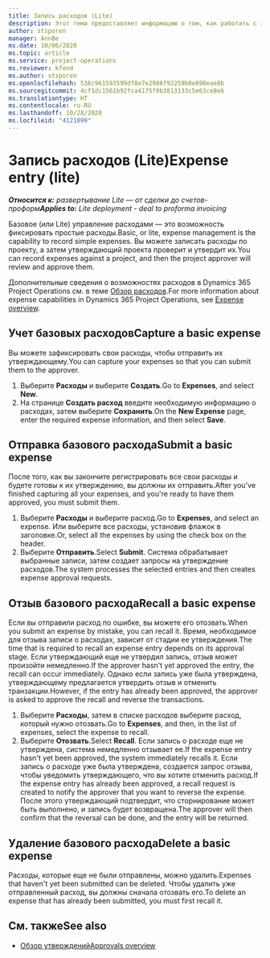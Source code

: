 ```yaml
---
title: Запись расходов (Lite)
description: Этот тема предоставляет информацию о том, как работать с записью расходов в развертывании Lite.
author: stsporen
manager: AnnBe
ms.date: 10/06/2020
ms.topic: article
ms.service: project-operations
ms.reviewer: kfend
ms.author: stsporen
ms.openlocfilehash: 536c961593599df8e7e2986f92259b0e690eae8b
ms.sourcegitcommit: 4cf1dc1561b92fca4175f0b3813133c5e63ce8e6
ms.translationtype: HT
ms.contentlocale: ru-RU
ms.lasthandoff: 10/28/2020
ms.locfileid: "4121099"
---
```

# <a name="expense-entry-lite"></a><span data-ttu-id="fccc9-103">Запись расходов (Lite)</span><span class="sxs-lookup"><span data-stu-id="fccc9-103">Expense entry (lite)</span></span>

<span data-ttu-id="fccc9-104">_**Относится к:** развертывание Lite — от сделки до счетов-проформ_</span><span class="sxs-lookup"><span data-stu-id="fccc9-104">_**Applies to:** Lite deployment - deal to proforma invoicing_</span></span>

<span data-ttu-id="fccc9-105">Базовое (или Lite) управление расходами — это возможность фиксировать простые расходы.</span><span class="sxs-lookup"><span data-stu-id="fccc9-105">Basic, or lite, expense management is the capability to record simple expenses.</span></span> <span data-ttu-id="fccc9-106">Вы можете записать расходы по проекту, а затем утверждающий проекта проверит и утвердит их.</span><span class="sxs-lookup"><span data-stu-id="fccc9-106">You can record expenses against a project, and then the project approver will review and approve them.</span></span>

<span data-ttu-id="fccc9-107">Дополнительные сведения о возможностях расходов в Dynamics 365 Project Operations см. в теме [Обзор расходов](expense-overview.md).</span><span class="sxs-lookup"><span data-stu-id="fccc9-107">For more information about expense capabilities in Dynamics 365 Project Operations, see [Expense overview](expense-overview.md).</span></span>

## <a name="capture-a-basic-expense"></a><span data-ttu-id="fccc9-108">Учет базовых расходов</span><span class="sxs-lookup"><span data-stu-id="fccc9-108">Capture a basic expense</span></span>

<span data-ttu-id="fccc9-109">Вы можете зафиксировать свои расходы, чтобы отправить их утверждающему.</span><span class="sxs-lookup"><span data-stu-id="fccc9-109">You can capture your expenses so that you can submit them to the approver.</span></span>

1. <span data-ttu-id="fccc9-110">Выберите **Расходы** и выберите **Создать**.</span><span class="sxs-lookup"><span data-stu-id="fccc9-110">Go to **Expenses**, and select **New**.</span></span>
2. <span data-ttu-id="fccc9-111">На странице **Создать расход** введите необходимую информацию о расходах, затем выберите **Сохранить**.</span><span class="sxs-lookup"><span data-stu-id="fccc9-111">On the **New Expense** page, enter the required expense information, and then select **Save**.</span></span>

## <a name="submit-a-basic-expense"></a><span data-ttu-id="fccc9-112">Отправка базового расхода</span><span class="sxs-lookup"><span data-stu-id="fccc9-112">Submit a basic expense</span></span>

<span data-ttu-id="fccc9-113">После того, как вы закончите регистрировать все свои расходы и будете готовы к их утверждению, вы должны их отправить.</span><span class="sxs-lookup"><span data-stu-id="fccc9-113">After you've finished capturing all your expenses, and you're ready to have them approved, you must submit them.</span></span>

1. <span data-ttu-id="fccc9-114">Выберите **Расходы** и выберите расход.</span><span class="sxs-lookup"><span data-stu-id="fccc9-114">Go to **Expenses**, and select an expense.</span></span> <span data-ttu-id="fccc9-115">Или выберите все расходы, установив флажок в заголовке.</span><span class="sxs-lookup"><span data-stu-id="fccc9-115">Or, select all the expenses by using the check box on the header.</span></span>
2. <span data-ttu-id="fccc9-116">Выберите **Отправить**.</span><span class="sxs-lookup"><span data-stu-id="fccc9-116">Select **Submit**.</span></span> <span data-ttu-id="fccc9-117">Система обрабатывает выбранные записи, затем создает запросы на утверждение расходов.</span><span class="sxs-lookup"><span data-stu-id="fccc9-117">The system processes the selected entries and then creates expense approval requests.</span></span>

## <a name="recall-a-basic-expense"></a><span data-ttu-id="fccc9-118">Отзыв базового расхода</span><span class="sxs-lookup"><span data-stu-id="fccc9-118">Recall a basic expense</span></span>

<span data-ttu-id="fccc9-119">Если вы отправили расход по ошибке, вы можете его отозвать.</span><span class="sxs-lookup"><span data-stu-id="fccc9-119">When you submit an expense by mistake, you can recall it.</span></span> <span data-ttu-id="fccc9-120">Время, необходимое для отзыва записи о расходах, зависит от стадии ее утверждения.</span><span class="sxs-lookup"><span data-stu-id="fccc9-120">The time that is required to recall an expense entry depends on its approval stage.</span></span>  <span data-ttu-id="fccc9-121">Если утверждающий еще не утвердил запись, отзыв может произойти немедленно.</span><span class="sxs-lookup"><span data-stu-id="fccc9-121">If the approver hasn't yet approved the entry, the recall can occur immediately.</span></span> <span data-ttu-id="fccc9-122">Однако если запись уже была утверждена, утверждающему предлагается утвердить отзыв и отменить транзакции.</span><span class="sxs-lookup"><span data-stu-id="fccc9-122">However, if the entry has already been approved, the approver is asked to approve the recall and reverse the transactions.</span></span>

1. <span data-ttu-id="fccc9-123">Выберите **Расходы**, затем в списке расходов выберите расход, который нужно отозвать.</span><span class="sxs-lookup"><span data-stu-id="fccc9-123">Go to **Expenses**, and then, in the list of expenses, select the expense to recall.</span></span>
2. <span data-ttu-id="fccc9-124">Выберите **Отозвать**.</span><span class="sxs-lookup"><span data-stu-id="fccc9-124">Select **Recall**.</span></span> <span data-ttu-id="fccc9-125">Если запись о расходе еще не утверждена, система немедленно отзывает ее.</span><span class="sxs-lookup"><span data-stu-id="fccc9-125">If the expense entry hasn't yet been approved, the system immediately recalls it.</span></span> <span data-ttu-id="fccc9-126">Если запись о расходе уже была утверждена, создается запрос отзыва, чтобы уведомить утверждающего, что вы хотите отменить расход.</span><span class="sxs-lookup"><span data-stu-id="fccc9-126">If the expense entry has already been approved, a recall request is created to notify the approver that you want to reverse the expense.</span></span> <span data-ttu-id="fccc9-127">После этого утверждающий подтвердит, что сторнирование может быть выполнено, и запись будет возвращена.</span><span class="sxs-lookup"><span data-stu-id="fccc9-127">The approver will then confirm that the reversal can be done, and the entry will be returned.</span></span>

## <a name="delete-a-basic-expense"></a><span data-ttu-id="fccc9-128">Удаление базового расхода</span><span class="sxs-lookup"><span data-stu-id="fccc9-128">Delete a basic expense</span></span>

<span data-ttu-id="fccc9-129">Расходы, которые еще не были отправлены, можно удалить.</span><span class="sxs-lookup"><span data-stu-id="fccc9-129">Expenses that haven't yet been submitted can be deleted.</span></span> <span data-ttu-id="fccc9-130">Чтобы удалить уже отправленный расход, вы должны сначала отозвать его.</span><span class="sxs-lookup"><span data-stu-id="fccc9-130">To delete an expense that has already been submitted, you must first recall it.</span></span>

## <a name="see-also"></a><span data-ttu-id="fccc9-131">См. также</span><span class="sxs-lookup"><span data-stu-id="fccc9-131">See also</span></span>

- [<span data-ttu-id="fccc9-132">Обзор утверждений</span><span class="sxs-lookup"><span data-stu-id="fccc9-132">Approvals overview</span></span>](../approvals/approvals-overview.md)
